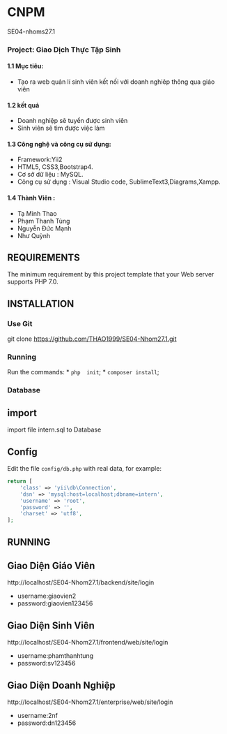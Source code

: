 # CNPM
SE04-nhoms27.1
### Project: Giao Dịch Thực Tập Sinh
#### 1.1 Mục tiêu: 
- Tạo ra web quản lí sinh viên kết nối với doanh nghiêp thông qua giáo viên

#### 1.2 kết quả 
- Doanh nghiệp sẽ tuyển được sinh viên
- Sinh viên sẽ tìm được việc làm

#### 1.3 Công nghệ và công cụ sử dụng:
- Framework:Yii2
- HTML5, CSS3,Bootstrap4.
- Cơ sở dữ liệu : MySQL.
- Công cụ sử dụng : Visual Studio code, SublimeText3,Diagrams,Xampp.
#### 1.4 Thành Viên :
- Tạ Minh Thao
- Phạm Thanh Tùng
- Nguyễn Đức Mạnh
- Như Quỳnh

REQUIREMENTS
------------

The minimum requirement by this project template that your Web server supports PHP 7.0.

INSTALLATION
------------
### Use Git 
git clone https://github.com/THAO1999/SE04-Nhom27.1.git

### Running 
  Run the commands:
    * `php  init`;
    * `composer install`;
   
    
 
### Database
## import
import file intern.sql to Database

## Config
Edit the file `config/db.php` with real data, for example:

```php
return [
    'class' => 'yii\db\Connection',
    'dsn' => 'mysql:host=localhost;dbname=intern',
    'username' => 'root',
    'password' => '',
    'charset' => 'utf8',
];
```

RUNNING
------------
## Giao Diện Giáo Viên
http://localhost/SE04-Nhom27.1/backend/site/login
* username:giaovien2
* password:giaovien123456

## Giao Diện Sinh Viên
http://localhost/SE04-Nhom27.1/frontend/web/site/login
* username:phamthanhtung
* password:sv123456
## Giao Diện Doanh Nghiệp
http://localhost/SE04-Nhom27.1/enterprise/web/site/login
* username:2nf
* password:dn123456
 
